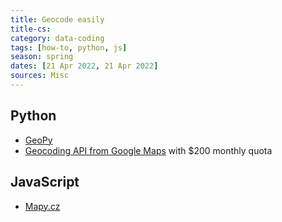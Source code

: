```yaml
---
title: Geocode easily
title-cs: 
category: data-coding
tags: [how-to, python, js]
season: spring
dates: [21 Apr 2022, 21 Apr 2022]
sources: Misc
---
```


## Python
- [GeoPy](https://github.com/geopy/geopy)
- [Geocoding API from Google Maps](https://developers.google.com/maps/documentation/geocoding) with $200 monthly quota

## JavaScript
- [Mapy.cz](https://api.mapy.cz/)